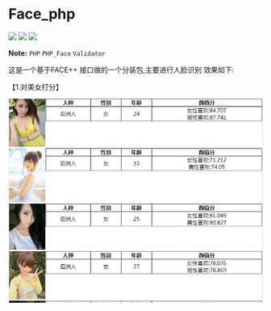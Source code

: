 # Face_php


![](https://img.shields.io/apm/l/vim-mode.svg)
[![](https://img.shields.io/badge/Downloads-4k-red.svg)](https://packagist.org/packages/nancheng/pfinal-array)
[![](https://badge.juejin.im/entry/5a6b4f7df265da3e2c3853a0/likes.svg?style=flat-square)](https://juejin.im/entry/5a6b4f7df265da3e2c3853a0/detail)

**Note:** ```PHP``` ```PHP_Face``` ```Validator```

这是一个基于FACE++ 接口做的一个分装包,主要进行人脸识别
效果如下:

【1.对美女打分】

![](/img/tu1.png)
